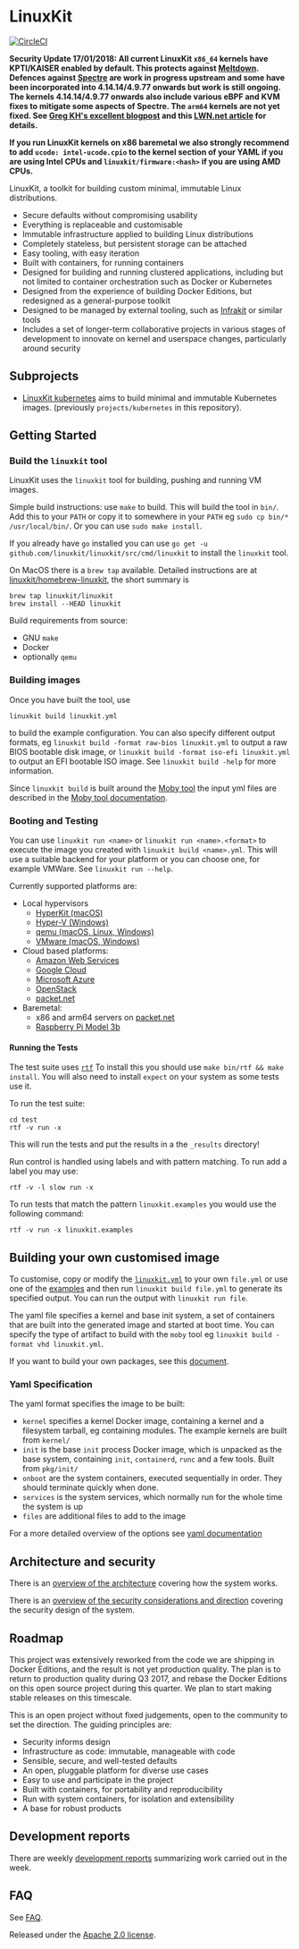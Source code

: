 # LinuxKit

[![CircleCI](https://circleci.com/gh/linuxkit/linuxkit.svg?style=svg)](https://circleci.com/gh/linuxkit/linuxkit)

**Security Update 17/01/2018: All current LinuxKit `x86_64` kernels
have KPTI/KAISER enabled by default. This protects against
[Meltdown](https://meltdownattack.com/meltdown.pdf). Defences against
[Spectre](https://spectreattack.com/spectre.pdf) are work in progress
upstream and some have been incorporated into 4.14.14/4.9.77 onwards
but work is still ongoing. The kernels 4.14.14/4.9.77 onwards also
include various eBPF and KVM fixes to mitigate some aspects of
Spectre.  The `arm64` kernels are not yet fixed. See [Greg KH's
excellent
blogpost](http://kroah.com/log/blog/2018/01/06/meltdown-status/) and
this [LWN.net
article](https://lwn.net/SubscriberLink/744287/1fc3c18173f732e7/) for
details.**

**If you run LinuxKit kernels on x86 baremetal we also strongly
recommend to add `ucode: intel-ucode.cpio` to the kernel section of
your YAML if you are using Intel CPUs and `linuxkit/firmware:<hash>` if
you are using AMD CPUs.**

LinuxKit, a toolkit for building custom minimal, immutable Linux distributions.

- Secure defaults without compromising usability
- Everything is replaceable and customisable
- Immutable infrastructure applied to building Linux distributions
- Completely stateless, but persistent storage can be attached
- Easy tooling, with easy iteration
- Built with containers, for running containers
- Designed for building and running clustered applications, including but not limited to container orchestration such as Docker or Kubernetes
- Designed from the experience of building Docker Editions, but redesigned as a general-purpose toolkit
- Designed to be managed by external tooling, such as [Infrakit](https://github.com/docker/infrakit) or similar tools
- Includes a set of longer-term collaborative projects in various stages of development to innovate on kernel and userspace changes, particularly around security

## Subprojects

- [LinuxKit kubernetes](https://github.com/linuxkit/kubernetes) aims to build minimal and immutable Kubernetes images. (previously `projects/kubernetes` in this repository).

## Getting Started

### Build the `linuxkit` tool

LinuxKit uses the `linuxkit` tool for building, pushing and running VM images.

Simple build instructions: use `make` to build. This will build the tool in `bin/`. Add this
to your `PATH` or copy it to somewhere in your `PATH` eg `sudo cp bin/* /usr/local/bin/`. Or you can use `sudo make install`.

If you already have `go` installed you can use `go get -u github.com/linuxkit/linuxkit/src/cmd/linuxkit` to install the `linuxkit` tool.

On MacOS there is a `brew tap` available. Detailed instructions are at [linuxkit/homebrew-linuxkit](https://github.com/linuxkit/homebrew-linuxkit),
the short summary is
```
brew tap linuxkit/linuxkit
brew install --HEAD linuxkit
```

Build requirements from source:
- GNU `make`
- Docker
- optionally `qemu`

### Building images

Once you have built the tool, use

```
linuxkit build linuxkit.yml
```
to build the example configuration. You can also specify different output formats, eg `linuxkit build -format raw-bios linuxkit.yml` to
output a raw BIOS bootable disk image, or `linuxkit build -format iso-efi linuxkit.yml` to output an EFI bootable ISO image. See `linuxkit build -help` for more information.

Since `linuxkit build` is built around the [Moby tool](https://github.com/moby/tool) the input yml files are described in the [Moby tool documentation](https://github.com/moby/tool/blob/master/docs/yaml.md).

### Booting and Testing

You can use `linuxkit run <name>` or `linuxkit run <name>.<format>` to execute the image you created with `linuxkit build <name>.yml`.
This will use a suitable backend for your platform or you can choose one, for example VMWare.
See `linuxkit run --help`.

Currently supported platforms are:
- Local hypervisors
  - [HyperKit (macOS)](docs/platform-hyperkit.md)
  - [Hyper-V (Windows)](docs/platform-hyperv.md)
  - [qemu (macOS, Linux, Windows)](docs/platform-qemu.md)
  - [VMware (macOS, Windows)](docs/platform-vmware.md)
- Cloud based platforms:
  - [Amazon Web Services](docs/platform-aws.md)
  - [Google Cloud](docs/platform-gcp.md)
  - [Microsoft Azure](docs/platform-azure.md)
  - [OpenStack](docs/platform-openstack.md)
  - [packet.net](docs/platform-packet.md)
- Baremetal:
  - x86 and arm64 servers on [packet.net](docs/platform-packet.md)
  - [Raspberry Pi Model 3b](docs/platform-rpi3.md)


#### Running the Tests

The test suite uses [`rtf`](https://github.com/linuxkit/rtf) To
install this you should use `make bin/rtf && make install`. You will
also need to install `expect` on your system as some tests use it.

To run the test suite:

```
cd test
rtf -v run -x
```

This will run the tests and put the results in a the `_results` directory!

Run control is handled using labels and with pattern matching.
To run add a label you may use:

```
rtf -v -l slow run -x
```

To run tests that match the pattern `linuxkit.examples` you would use the following command:

```
rtf -v run -x linuxkit.examples
```

## Building your own customised image

To customise, copy or modify the [`linuxkit.yml`](linuxkit.yml) to your own `file.yml` or use one of the [examples](examples/) and then run `linuxkit build file.yml` to
generate its specified output. You can run the output with `linuxkit run file`.

The yaml file specifies a kernel and base init system, a set of containers that are built into the generated image and started at boot time. You can specify the type
of artifact to build with the `moby` tool eg `linuxkit build -format vhd linuxkit.yml`.

If you want to build your own packages, see this [document](docs/packages.md).

### Yaml Specification

The yaml format specifies the image to be built:

- `kernel` specifies a kernel Docker image, containing a kernel and a filesystem tarball, eg containing modules. The example kernels are built from `kernel/`
- `init` is the base `init` process Docker image, which is unpacked as the base system, containing `init`, `containerd`, `runc` and a few tools. Built from `pkg/init/`
- `onboot` are the system containers, executed sequentially in order. They should terminate quickly when done.
- `services` is the system services, which normally run for the whole time the system is up
- `files` are additional files to add to the image

For a more detailed overview of the options see [yaml documentation](https://github.com/moby/tool/blob/master/docs/yaml.md)

## Architecture and security

There is an [overview of the architecture](docs/architecture.md) covering how the system works.

There is an [overview of the security considerations and direction](docs/security.md) covering the security design of the system.

## Roadmap

This project was extensively reworked from the code we are shipping in Docker Editions, and the result is not yet production quality. The plan is to return to production
quality during Q3 2017, and rebase the Docker Editions on this open source project during this quarter. We plan to start making stable releases on this timescale.

This is an open project without fixed judgements, open to the community to set the direction. The guiding principles are:
- Security informs design
- Infrastructure as code: immutable, manageable with code
- Sensible, secure, and well-tested defaults
- An open, pluggable platform for diverse use cases
- Easy to use and participate in the project
- Built with containers, for portability and reproducibility
- Run with system containers, for isolation and extensibility
- A base for robust products

## Development reports

There are weekly [development reports](reports/) summarizing work carried out in the week.

## FAQ

See [FAQ](docs/faq.md).

Released under the [Apache 2.0 license](LICENSE).
